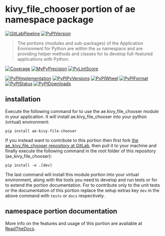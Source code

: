 <!--
  THIS FILE IS EXCLUSIVELY MAINTAINED IN THE NAMESPACE ROOT PACKAGE. CHANGES HAVE TO BE DONE THERE.
  All changes will be deployed automatically to all the portions of this namespace package.
-->
# kivy_file_chooser portion of ae namespace package

[![GitLabPipeline](https://img.shields.io/gitlab/pipeline/ae-group/ae_kivy_file_chooser/master?logo=python)](
    https://gitlab.com/ae-group/ae_kivy_file_chooser)
[![PyPIVersion](https://img.shields.io/pypi/v/ae_kivy_file_chooser)](
    https://pypi.org/project/ae-kivy-file-chooser/#history)

>The portions (modules and sub-packages) of the Application Environment for Python are within
the `ae` namespace and are providing helper methods and classes for to develop
full-featured applications with Python.

[![Coverage](https://ae-group.gitlab.io/ae_kivy_file_chooser/coverage.svg)](
    https://ae-group.gitlab.io/ae_kivy_file_chooser/coverage/ae_kivy_file_chooser_py.html)
[![MyPyPrecision](https://ae-group.gitlab.io/ae_kivy_file_chooser/mypy.svg)](
    https://ae-group.gitlab.io/ae_kivy_file_chooser/lineprecision.txt)
[![PyLintScore](https://ae-group.gitlab.io/ae_kivy_file_chooser/pylint.svg)](
    https://ae-group.gitlab.io/ae_kivy_file_chooser/pylint.log)

[![PyPIImplementation](https://img.shields.io/pypi/implementation/ae_kivy_file_chooser)](
    https://pypi.org/project/ae-kivy-file-chooser/)
[![PyPIPyVersions](https://img.shields.io/pypi/pyversions/ae_kivy_file_chooser)](
    https://pypi.org/project/ae-kivy-file-chooser/)
[![PyPIWheel](https://img.shields.io/pypi/wheel/ae_kivy_file_chooser)](
    https://pypi.org/project/ae-kivy-file-chooser/)
[![PyPIFormat](https://img.shields.io/pypi/format/ae_kivy_file_chooser)](
    https://pypi.org/project/ae-kivy-file-chooser/)
[![PyPIStatus](https://img.shields.io/pypi/status/ae_kivy_file_chooser)](
    https://libraries.io/pypi/ae-kivy-file-chooser)
[![PyPIDownloads](https://img.shields.io/pypi/dm/ae_kivy_file_chooser)](
    https://pypi.org/project/ae-kivy-file-chooser/#files)


## installation


Execute the following command for to use the ae.kivy_file_chooser module in your
application. It will install ae.kivy_file_chooser into your python (virtual) environment:
 
```shell script
pip install ae-kivy-file-chooser
```

If you instead want to contribute to this portion then first fork
[the ae_kivy_file_chooser repository at GitLab](https://gitlab.com/ae-group/ae_kivy_file_chooser "ae.kivy_file_chooser code repository"),
then pull it to your machine and finally execute the following command in the root folder
of this repository (ae_kivy_file_chooser):

```shell script
pip install -e .[dev]
```

The last command will install this module portion into your virtual environment, along with
the tools you need to develop and run tests or for to extend the portion documentation.
For to contribute only to the unit tests or the documentation of this portion replace
the setup extras key `dev` in the above command with `tests` or `docs` respectively.


## namespace portion documentation

More info on the features and usage of this portion are available at
[ReadTheDocs](https://ae.readthedocs.io/en/latest/_autosummary/ae.kivy_file_chooser.html#module-ae.kivy_file_chooser
"ae_kivy_file_chooser documentation").

<!-- Common files version 0.1.66 deployed version 0.1.0 (with 0.1.66)
     to https://gitlab.com/ae-group as ae_kivy_file_chooser module as well as
     to https://ae-group.gitlab.io with CI check results as well as
     to https://pypi.org/project/ae-kivy-file-chooser as namespace portion ae-kivy-file-chooser.
-->
